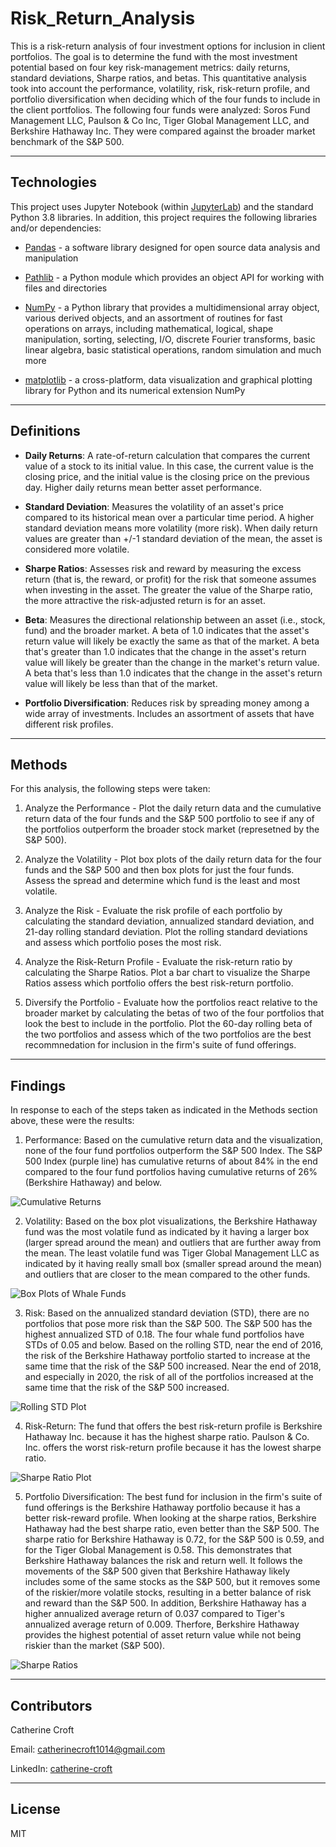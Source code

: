 # Risk_Return_Analysis

This is a risk-return analysis of four investment options for inclusion in client portfolios. The goal is to determine the fund with the most investment potential based on four key risk-management metrics: daily returns, standard deviations, Sharpe ratios, and betas. This quantitative analysis took into account the performance, volatility, risk, risk-return profile, and portfolio diversification when deciding which of the four funds to include in the client portfolios. The following four funds were analyzed: Soros Fund Management LLC, Paulson & Co Inc, Tiger Global Management LLC, and Berkshire Hathaway Inc. They were compared against the broader market benchmark of the S&P 500.                                           

---

## Technologies

This project uses Jupyter Notebook (within [JupyterLab](https://jupyterlab.readthedocs.io/en/stable/)) and the standard Python 3.8 libraries. In addition, this project requires the following libraries and/or dependencies:

* [Pandas](https://pandas.pydata.org/) - a software library designed for open source data analysis and manipulation

* [Pathlib](https://docs.python.org/3/library/pathlib.html) - a Python module which provides an object API for working with files and directories

* [NumPy](https://numpy.org/) - a Python library that provides a multidimensional array object, various derived objects, and an assortment of routines for fast operations on arrays, including mathematical, logical, shape manipulation, sorting, selecting, I/O, discrete Fourier transforms, basic linear algebra, basic statistical operations, random simulation and much more

* [matplotlib](https://matplotlib.org/) - a cross-platform, data visualization and graphical plotting library for Python and its numerical extension NumPy

---

## Definitions

* **Daily Returns**: A rate-of-return calculation that compares the current value of a stock to its initial value. In this case, the current value is the closing price, and the initial value is the closing price on the previous day. Higher daily returns mean better asset performance. 

* **Standard Deviation**: Measures the volatility of an asset's price compared to its historical mean over a particular time period. A higher standard deviation means more volatility (more risk). When daily return values are greater than +/-1 standard deviation of the mean, the asset is considered more volatile. 

* **Sharpe Ratios**: Assesses risk and reward by measuring the excess return (that is, the reward, or profit) for the risk that someone assumes when investing in the asset. The greater the value of the Sharpe ratio, the more attractive the risk-adjusted return is for an asset. 

* **Beta**: Measures the directional relationship between an asset (i.e., stock, fund) and the broader market. A beta of 1.0 indicates that the asset's return value will likely be exactly the same as that of the market. A beta that's greater than 1.0 indicates that the change in the asset's return value will likely be greater than the change in the market's return value. A beta that's less than 1.0 indicates that the change in the asset's return value will likely be less than that of the market.

* **Portfolio Diversification**: Reduces risk by spreading money among a wide array of investments. Includes an assortment of assets that have different risk profiles. 

---

## Methods

For this analysis, the following steps were taken:

1. Analyze the Performance - Plot the daily return data and the cumulative return data of the four funds and the S&P 500 portfolio to see if any of the portfolios outperform the broader stock market (represetned by the S&P 500). 

2. Analyze the Volatility - Plot box plots of the daily return data for the four funds and the S&P 500 and then box plots for just the four funds. Assess the spread and determine which fund is the least and most volatile. 

3. Analyze the Risk - Evaluate the risk profile of each portfolio by calculating the standard deviation, annualized standard deviation, and 21-day rolling standard deviation. Plot the rolling standard deviations and assess which portfolio poses the most risk. 

4. Analyze the Risk-Return Profile - Evaluate the risk-return ratio by calculating the Sharpe Ratios. Plot a bar chart to visualize the Sharpe Ratios assess which portfolio offers the best risk-return portfolio.

5. Diversify the Portfolio - Evaluate how the portfolios react relative to the broader market by calculating the betas of two of the four portfolios that look the best to include in the portfolio. Plot the 60-day rolling beta of the two portfolios and assess which of the two portfolios are the best recommnedation for inclusion in the firm's suite of fund offerings. 

---

## Findings

In response to each of the steps taken as indicated in the Methods section above, these were the results:

1. Performance: Based on the cumulative return data and the visualization, none of the four fund portfolios outperform the S&P 500 Index. The S&P 500 Index (purple line) has cumulative returns of about 84% in the end compared to the four fund portfolios having cumulative returns of 26% (Berkshire Hathaway) and below.  

![Cumulative Returns](Screenshots/cumulative_returns.png)

2. Volatility: Based on the box plot visualizations, the Berkshire Hathaway fund was the most volatile fund as indicated by it having a larger box (larger spread around the mean) and outliers that are further away from the mean. The least volatile fund was Tiger Global Management LLC as indicated by it having really small box (smaller spread around the mean) and outliers that are closer to the mean compared to the other funds.

![Box Plots of Whale Funds](Screenshots/box_plots.png)

3. Risk: Based on the annualized standard deviation (STD), there are no portfolios that pose more risk than the S&P 500. The S&P 500 has the highest annualized STD of 0.18. The four whale fund portfolios have STDs of 0.05 and below. Based on the rolling STD, near the end of 2016, the risk of the Berkshire Hathaway portfolio started to increase at the same time that the risk of the S&P 500 increased. Near the end of 2018, and especially in 2020, the risk of all of the portfolios increased at the same time that the risk of the S&P 500 increased.

![Rolling STD Plot](Screenshots/rolling_std.png)

4. Risk-Return: The fund that offers the best risk-return profile is Berkshire Hathaway Inc. because it has the highest sharpe ratio. Paulson & Co. Inc. offers the worst risk-return profile because it has the lowest sharpe ratio. 

![Sharpe Ratio Plot](Screenshots/sharpe_ratio_plot.png)

5. Portfolio Diversification: The best fund for inclusion in the firm's suite of fund offerings is the Berkshire Hathaway portfolio because it has a better risk-reward profile. When looking at the sharpe ratios, Berkshire Hathaway had the best sharpe ratio, even better than the S&P 500. The sharpe ratio for Berkshire Hathaway is 0.72, for the S&P 500 is 0.59, and for the Tiger Global Management is 0.58. This demonstrates that Berkshire Hathaway balances the risk and return well. It follows the movements of the S&P 500 given that Berkshire Hathaway likely includes some of the same stocks as the S&P 500, but it removes some of the riskier/more volatile stocks, resulting in a better balance of risk and reward than the S&P 500. In addition, Berkshire Hathaway has a higher annualized average return of 0.037 compared to Tiger's annualized average return of 0.009. Therfore, Berkshire Hathaway provides the highest potential of asset return value while not being riskier than the market (S&P 500). 

![Sharpe Ratios](Screenshots/sharpe_ratios.png)

---

## Contributors
Catherine Croft

Email: catherinecroft1014@gmail.com

LinkedIn: [catherine-croft](https://www.linkedin.com/in/catherine-croft-4715481aa/)

---

## License

MIT
